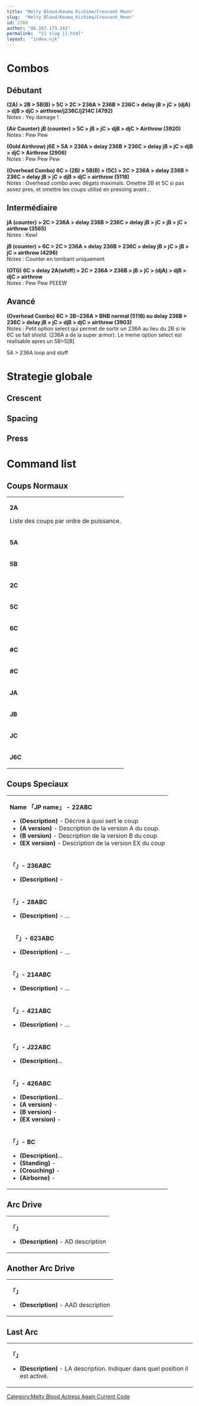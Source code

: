 ```yaml
---
title: "Melty Blood/Kouma Kishima/Crescent Moon"
slug:  "Melty_Blood/Kouma_Kishima/Crescent_Moon"
id: 1788
author: "88.167.173.143"
permalink:  "{{ slug }}.html"
layout:  "index.njk"
---
```


# Combos

## Débutant

**(2A) \> 2B \> 5B(B) \> 5C \> 2C \> 236A \> 236B \> 236C \> delay jB \>
jC \> (djA) \> djB \> djC \> airthrow/j236C/j214C (4792)**  
Notes : Yey damage !

**(Air Counter)** **jB (counter) \> 5C \> jB \> jC \> djB \> djC \>
Airthrow (3920)**  
Notes : Pew Pew

**(Gold Airthrow)** **j6E \> 5A \> 236A \> delay 236B \> 236C \> delay
jB \> jC \> djB \> djC \> Airthrow (2906)**  
Notes : Pew Pew Pew

**(Overhead Combo)** **6C \> (2B) \> 5B(B) \> (5C) \> 2C \> 236A \>
delay 236B \> 236C \> delay jB \> jC \> djB \> djC \> airthrow
(5118)**  
Notes : Overhead combo avec dégats maximals. Omettre 2B et 5C si pas
assez pres, et omettre les coups utilisé en pressing avant...

## Intermédiaire

**jA (counter) \> 2C \> 236A \> delay 236B \> 236C \> delay jB \> jC \>
jB \> jC \> airthrow (3565)**  
Notes : Kewl

**jB (counter) \> 6C \> 2C \> 236A \> delay 236B \> 236C \> delay jB \>
jC \> jB \> jC \> airthrow (4296)**  
Notes : Counter en tombant uniquement

**(OTG)** **6C \> delay 2A(whiff) \> 2C \> 236A \> 236B \> jB \> jC \>
(djA) \> djB \> djC \> airthrow**  
Notes : Pew Pew PEEEW

## Avancé

**(Overhead Combo)** **6C \> 2B\~236A \> BNB normal (5118) ou delay 236B
\> 236C \> delay jB \> jC \> djB \> djC \> airthrow (3903)**  
Notes : Petit option select qui permet de sortir un 236A au lieu du 2B
si le 6C se fait shield. (236A a de la super armor). Le meme option
select est réalisable apres un 5B\>5\[B\]

5A \> 236A loop and stuff

# Strategie globale

## Crescent

## Spacing

## Press

# Command list

## Coups Normaux

<table>
<tbody>
<tr class="odd">
<td><p><strong>2A</strong></p>
<p>Liste des coups par ordre de puissance.</p></td>
</tr>
<tr class="even">
<td><p><strong>5A</strong></p></td>
</tr>
<tr class="odd">
<td><p><strong>5B</strong></p></td>
</tr>
<tr class="even">
<td><p><strong>2C</strong></p></td>
</tr>
<tr class="odd">
<td><p><strong>5C</strong></p></td>
</tr>
<tr class="even">
<td><p><strong>6C</strong></p></td>
</tr>
<tr class="odd">
<td><p><strong>#C</strong></p></td>
</tr>
<tr class="even">
<td><p><strong>#C</strong></p></td>
</tr>
<tr class="odd">
<td><p><strong>JA</strong></p></td>
</tr>
<tr class="even">
<td><p><strong>JB</strong></p></td>
</tr>
<tr class="odd">
<td><p><strong>JC</strong></p></td>
</tr>
<tr class="even">
<td><p><strong>J6C</strong></p></td>
</tr>
</tbody>
</table>

## Coups Speciaux

<table>
<tbody>
<tr class="odd">
<td><p><strong>Name 「JP name」 - 22ABC</strong></p>
<ul>
<li><strong>(Description)</strong> - Décrire à quoi sert le coup</li>
<li><strong>(A version)</strong> - Description de la version A du
coup.</li>
<li><strong>(B version)</strong> - Description de la version B du
coup</li>
<li><strong>(EX version)</strong> - Description de la version EX du
coup</li>
</ul></td>
</tr>
<tr class="even">
<td><p><strong>「」- 236ABC</strong></p>
<ul>
<li><strong>(Description)</strong> -</li>
</ul></td>
</tr>
<tr class="odd">
<td><p><strong>「」- 28ABC</strong></p>
<ul>
<li><strong>(Description)</strong> - ...</li>
</ul></td>
</tr>
<tr class="even">
<td><p><strong>　「」- 623ABC</strong></p>
<ul>
<li><strong>(Description)</strong> - ...</li>
</ul></td>
</tr>
<tr class="odd">
<td><p><strong>「」- 214ABC</strong></p>
<ul>
<li><strong>(Description)</strong> - ...</li>
</ul></td>
</tr>
<tr class="even">
<td><p><strong>「」- 421ABC</strong></p>
<ul>
<li><strong>(Description)</strong> - ...</li>
</ul></td>
</tr>
<tr class="odd">
<td><p><strong>「」- J22ABC</strong></p>
<ul>
<li><strong>(Description)</strong>...</li>
</ul></td>
</tr>
<tr class="even">
<td><p><strong>「」- 426ABC</strong></p>
<ul>
<li><strong>(Description)</strong>...</li>
<li><strong>(A version)</strong> -</li>
<li><strong>(B version)</strong> -</li>
<li><strong>(EX version)</strong> -</li>
</ul></td>
</tr>
<tr class="odd">
<td><p><strong>「」- BC</strong></p>
<ul>
<li><strong>(Description)</strong>...</li>
<li><strong>(Standing)</strong> -</li>
<li><strong>(Crouching)</strong> -</li>
<li><strong>(Airborne)</strong> -</li>
</ul></td>
</tr>
</tbody>
</table>

## Arc Drive

<table>
<tbody>
<tr class="odd">
<td><p><strong>「」</strong></p>
<ul>
<li><strong>(Description)</strong> - AD description</li>
</ul></td>
</tr>
</tbody>
</table>

## Another Arc Drive

<table>
<tbody>
<tr class="odd">
<td><p><strong>「」</strong></p>
<ul>
<li><strong>(Description)</strong> - AAD description</li>
</ul></td>
</tr>
</tbody>
</table>

## Last Arc

<table>
<tbody>
<tr class="odd">
<td><p><strong>「」</strong></p>
<ul>
<li><strong>(Description)</strong> - LA description. Indiquer dans quel
position il est activé.</li>
</ul></td>
</tr>
</tbody>
</table>

[Category:Melty Blood Actress Again Current
Code](Category:Melty_Blood_Actress_Again_Current_Code "wikilink")
